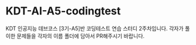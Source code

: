 # KDT-AI-A5-codingtest
KDT 인공지능 데브코스 [3기-A5]반 코딩테스트 연습 스터디 2주차입니다. 각자가 풀이한 문제들을 각자의 이름 폴더에 담아서 PR해주시기 바랍니다.
